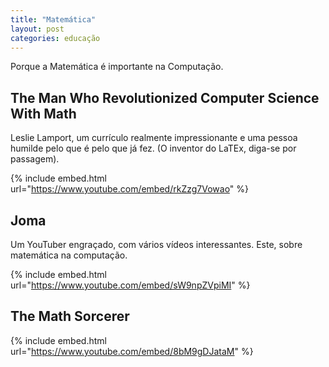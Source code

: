 ```yaml
---
title: "Matemática"
layout: post
categories: educação
---
```


Porque a Matemática é importante na Computação.  
  
  
## The Man Who Revolutionized Computer Science With Math

Leslie Lamport, um currículo realmente impressionante e uma pessoa humilde pelo que é pelo que já fez. (O inventor do LaTEx, diga-se por passagem).

{% include embed.html url="https://www.youtube.com/embed/rkZzg7Vowao" %}

## Joma

Um YouTuber engraçado, com vários vídeos interessantes. Este, sobre matemática na computação.

{% include embed.html url="https://www.youtube.com/embed/sW9npZVpiMI" %}

## The Math Sorcerer

{% include embed.html url="https://www.youtube.com/embed/8bM9gDJataM" %}

